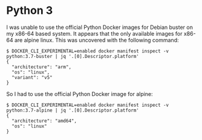 # Python 3

I was unable to use the official Python Docker images for Debian buster on my x86-64 based system. It appears that the only available images for x86-64 are alpine linux. This was uncovered with the following command:

```
$ DOCKER_CLI_EXPERIMENTAL=enabled docker manifest inspect -v python:3.7-buster | jq '.[0].Descriptor.platform'
{
  "architecture": "arm",
  "os": "linux",
  "variant": "v5"
}
```

So I had to use the official Python Docker image for alpine:

```
$ DOCKER_CLI_EXPERIMENTAL=enabled docker manifest inspect -v python:3.7-alpine | jq '.[0].Descriptor.platform'
{
  "architecture": "amd64",
  "os": "linux"
}
```
